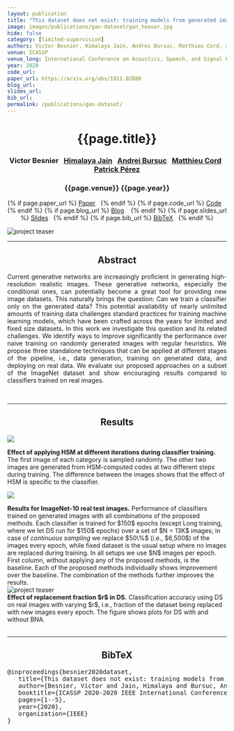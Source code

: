 ```yaml
---
layout: publication
title: "This dataset does not exist: training models from generated images" 
image: images/publications/gan-dataset/gan_teaser.jpg
hide: false
category: [limited-supervision]
authors: Victor Besnier, Himalaya Jain, Andrei Bursuc, Matthieu Cord, and Patrick Pérez
venue: ICASSP
venue_long: International Conference on Acoustics, Speech, and Signal Processing (ICASSP)
year: 2020
code_url: 
paper_url: https://arxiv.org/abs/1911.02888
blog_url: 
slides_url: 
bib_url: 
permalink: /publications/gan-dataset/
---
```


<h1 align="center"> {{page.title}} </h1>
<!-- Simple call of authors -->
<!-- <h3 align="center"> {{page.authors}} </h3> -->
<!-- Alternatively you can add links to author pages -->
<h3 align="center"> Victor Besnier&nbsp;&nbsp; <a href="https://himalayajain.github.io/">Himalaya Jain</a>&nbsp;&nbsp; <a href="https://abursuc.github.io/">Andrei Bursuc</a>&nbsp;&nbsp; <a href="http://webia.lip6.fr/~cord/">Matthieu Cord</a>&nbsp;&nbsp; <a href="https://ptrckprz.github.io/">Patrick Pérez</a></h3>


<h3 align="center"> {{page.venue}} {{page.year}} </h3>

<div align="center">
  <p>
    {% if page.paper_url %}
    <a href="{{ page.paper_url }}"><i class="far fa-file-pdf"></i> Paper</a>&nbsp;&nbsp;
    {% endif %}
    {% if page.code_url %}
    <a href="{{ page.code_url }}"><i class="fab fa-github"></i> Code</a> &nbsp;&nbsp;
    {% endif %}
    {% if page.blog_url %}
    <a href="{{ page.blog_url }}"><i class="fab fa-blogger"></i> Blog</a> &nbsp;&nbsp;
    {% endif %}
    {% if page.slides_url %}
    <a href="{{ page.slides_url }}"><i class="far fa-file-pdf"></i> Slides</a>&nbsp;&nbsp;
    {% endif %}
    {% if page.bib_url %}
    <a href="{{ page.bib_url}}"><i class="far fa-file-alt"></i> BibTeX</a>&nbsp;&nbsp;
    {% endif %}
  </p>
</div>

<div class="publication-teaser">
    <img src="../../images/publications/gan-dataset/overview.jpg" alt="project teaser"/>
</div>


<hr>

<h2  align="center"> Abstract</h2>

<p align="justify">Current generative networks are increasingly proficient in generating high-resolution realistic images. These generative networks, especially the conditional ones, can potentially become a great tool for providing new image datasets. This naturally brings the question: Can we train a classifier only on the generated data? This potential availability of nearly unlimited amounts of training data challenges standard practices for training machine learning models, which have been crafted across the years for limited and fixed size datasets. In this work we investigate this question and its related challenges. We identify ways to improve significantly the performance over naive training on randomly generated images with regular heuristics. We propose three standalone techniques that can be applied at different stages of the pipeline, i.e., data generation, training on generated data, and deploying on real data. We evaluate our proposed approaches on a subset of the ImageNet dataset and show encouraging results compared to classifiers trained on real images.</p>

<br>

<hr>

<h2  align="center"> Results</h2>

![](../../images/publications/gan-dataset/hsm_effect.jpg)
<!-- {:height="60%" width="60%"} -->

<div class="caption"><b>Effect of applying HSM at different iterations during classifier training.</b> The first image of each category is sampled randomly. The other two images are generated from
HSM-computed codes at two different steps during training. The difference between the images shows that the effect of HSM is specific to the classifier.</div>

<!-- <br> -->

![](../../images/publications/gan-dataset/table_results.jpg)
<!-- {:height="60%" width="60%"} -->

<div class="caption"><b>Results for ImageNet-10 real test images.</b> Performance of classifiers trained on generated images with all combinations of the proposed methods. Each classifier is trained for $150$ epochs (except Long training, where we let DS run for $150$
epochs) over a set of $N = 13K$ images; in case of <em>continuous sampling</em> we replace $50\%$ (i.e., $6,500$) of the images every epoch, while fixed dataset is the usual setup where no images are replaced during training. In all setups we use $N$ images per epoch.
First column, without applying any of the proposed methods, is the baseline. Each of the proposed methods individually shows improvement over the baseline. The combination of the methods further improves the results.</div>

<!-- <br> -->

<div class="publication-teaser">
    <img src="../../images/publications/gan-dataset/plot_results.jpg" alt="project teaser"/>
</div>

<div class="caption"><b>Effect of replacement fraction $r$ in DS.</b> Classification accuracy using DS on real images with varying $r$, i.e., fraction of the dataset being replaced with new images every epoch. The figure shows plots for DS with and without BNA.
</div>


<br>

<hr>

<h2  align="center">BibTeX</h2>
<left>
  <pre class="bibtex-box">
@inproceedings{besnier2020dataset,
   title={This dataset does not exist: training models from generated images},
   author={Besnier, Victor and Jain, Himalaya and Bursuc, Andrei and Cord, Matthieu and P{\'e}rez, Patrick},
   booktitle={ICASSP 2020-2020 IEEE International Conference on Acoustics, Speech and Signal Processing (ICASSP)},
   pages={1--5},
   year={2020},
   organization={IEEE}
}</pre>
</left>

<br>
